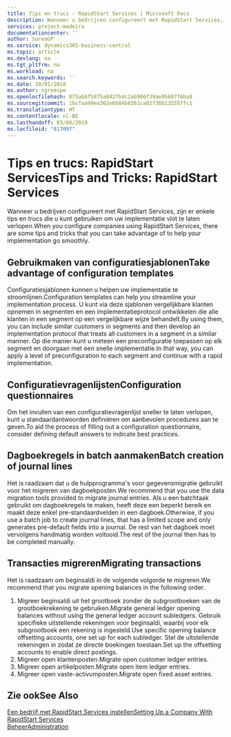 ```yaml
---
title: Tips en trucs - RapidStart Services | Microsoft Docs
description: Wanneer u bedrijven configureert met RapidStart Services, zijn er enkele tips en trucs die u kunt gebruiken om uw implementatie vlot te laten verlopen.
services: project-madeira
documentationcenter: ''
author: SorenGP
ms.service: dynamics365-business-central
ms.topic: article
ms.devlang: na
ms.tgt_pltfrm: na
ms.workload: na
ms.search.keywords: ''
ms.date: 10/01/2018
ms.author: sgroespe
ms.openlocfilehash: 875ab6f5875a842fb4c2ab906f39ae95607f6ba8
ms.sourcegitcommit: 1bcfaa99ea302e6b84b8361ca02730b135557fc1
ms.translationtype: HT
ms.contentlocale: nl-BE
ms.lasthandoff: 03/08/2019
ms.locfileid: "817097"
---
```

# <a name="tips-and-tricks-rapidstart-services"></a><span data-ttu-id="28a20-103">Tips en trucs: RapidStart Services</span><span class="sxs-lookup"><span data-stu-id="28a20-103">Tips and Tricks: RapidStart Services</span></span>
<span data-ttu-id="28a20-104">Wanneer u bedrijven configureert met RapidStart Services, zijn er enkele tips en trucs die u kunt gebruiken om uw implementatie vlot te laten verlopen.</span><span class="sxs-lookup"><span data-stu-id="28a20-104">When you configure companies using RapidStart Services, there are some tips and tricks that you can take advantage of to help your implementation go smoothly.</span></span>  

## <a name="take-advantage-of-configuration-templates"></a><span data-ttu-id="28a20-105">Gebruikmaken van configuratiesjablonen</span><span class="sxs-lookup"><span data-stu-id="28a20-105">Take advantage of configuration templates</span></span>  
<span data-ttu-id="28a20-106">Configuratiesjablonen kunnen u helpen uw implementatie te stroomlijnen.</span><span class="sxs-lookup"><span data-stu-id="28a20-106">Configuration templates can help you streamline your implementation process.</span></span> <span data-ttu-id="28a20-107">U kunt via deze sjablonen vergelijkbare klanten opnemen in segmenten en een implementatieprotocol ontwikkelen die alle klanten in een segment op een vergelijkbare wijze behandelt.</span><span class="sxs-lookup"><span data-stu-id="28a20-107">By using them, you can include similar customers in segments and then develop an implementation protocol that treats all customers in a segment in a similar manner.</span></span> <span data-ttu-id="28a20-108">Op die manier kunt u meteen een preconfiguratie toepassen op elk segment en doorgaan met een snelle implementatie.</span><span class="sxs-lookup"><span data-stu-id="28a20-108">In that way, you can apply a level of preconfiguration to each segment and continue with a rapid implementation.</span></span>  

## <a name="configuration-questionnaires"></a><span data-ttu-id="28a20-109">Configuratievragenlijsten</span><span class="sxs-lookup"><span data-stu-id="28a20-109">Configuration questionnaires</span></span>  
<span data-ttu-id="28a20-110">Om het invullen van een configuratievragenlijst sneller te laten verlopen, kunt u standaardantwoorden definiëren om aanbevolen procedures aan te geven.</span><span class="sxs-lookup"><span data-stu-id="28a20-110">To aid the process of filling out a configuration questionnaire, consider defining default answers to indicate best practices.</span></span>  

## <a name="batch-creation-of-journal-lines"></a><span data-ttu-id="28a20-111">Dagboekregels in batch aanmaken</span><span class="sxs-lookup"><span data-stu-id="28a20-111">Batch creation of journal lines</span></span>  
<span data-ttu-id="28a20-112">Het is raadzaam dat u de hulpprogramma's voor gegevensmigratie gebruikt voor het migreren van dagboekposten.</span><span class="sxs-lookup"><span data-stu-id="28a20-112">We recommend that you use the data migration tools provided to migrate journal entries.</span></span> <span data-ttu-id="28a20-113">Als u een batchtaak gebruikt om dagboekregels te maken, heeft deze een beperkt bereik en maakt deze enkel pre-standaardvelden in een dagboek.</span><span class="sxs-lookup"><span data-stu-id="28a20-113">Otherwise, if you use a batch job to create journal lines, that has a limited scope and only generates pre-default fields into a journal.</span></span> <span data-ttu-id="28a20-114">De rest van het dagboek moet vervolgens handmatig worden voltooid.</span><span class="sxs-lookup"><span data-stu-id="28a20-114">The rest of the journal then has to be completed manually.</span></span>  

## <a name="migrating-transactions"></a><span data-ttu-id="28a20-115">Transacties migreren</span><span class="sxs-lookup"><span data-stu-id="28a20-115">Migrating transactions</span></span>  
<span data-ttu-id="28a20-116">Het is raadzaam om beginsaldi in de volgende volgorde te migreren.</span><span class="sxs-lookup"><span data-stu-id="28a20-116">We recommend that you migrate opening balances in the following order.</span></span>  

1.  <span data-ttu-id="28a20-117">Migreer beginsaldi uit het grootboek zonder de subgrootboeken van de grootboekrekening te gebruiken.</span><span class="sxs-lookup"><span data-stu-id="28a20-117">Migrate general ledger opening balances without using the general ledger account subledgers.</span></span> <span data-ttu-id="28a20-118">Gebruik specifieke uitstellende rekeningen voor beginsaldi, waarbij voor elk subgrootboek een rekening is ingesteld.</span><span class="sxs-lookup"><span data-stu-id="28a20-118">Use specific opening balance offsetting accounts, one set up for each subledger.</span></span> <span data-ttu-id="28a20-119">Stel de uitstellende rekeningen in zodat ze directe boekingen toestaan.</span><span class="sxs-lookup"><span data-stu-id="28a20-119">Set up the offsetting accounts to enable direct postings.</span></span>  
2.  <span data-ttu-id="28a20-120">Migreer open klantenposten.</span><span class="sxs-lookup"><span data-stu-id="28a20-120">Migrate open customer ledger entries.</span></span>  
3.  <span data-ttu-id="28a20-121">Migreer open artikelposten.</span><span class="sxs-lookup"><span data-stu-id="28a20-121">Migrate open item ledger entries.</span></span>  
4.  <span data-ttu-id="28a20-122">Migreer open vaste-activumposten.</span><span class="sxs-lookup"><span data-stu-id="28a20-122">Migrate open fixed asset entries.</span></span>  

## <a name="see-also"></a><span data-ttu-id="28a20-123">Zie ook</span><span class="sxs-lookup"><span data-stu-id="28a20-123">See Also</span></span>  
[<span data-ttu-id="28a20-124">Een bedrijf met RapidStart Services instellen</span><span class="sxs-lookup"><span data-stu-id="28a20-124">Setting Up a Company With RapidStart Services</span></span>](admin-set-up-a-company-with-rapidstart.md)  
[<span data-ttu-id="28a20-125">Beheer</span><span class="sxs-lookup"><span data-stu-id="28a20-125">Administration</span></span>](admin-setup-and-administration.md)

